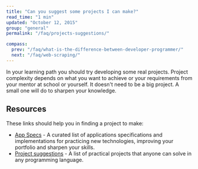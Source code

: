 ```yaml
---
title: "Can you suggest some projects I can make?"
read_time: "1 min"
updated: "October 12, 2015"
group: "general"
permalink: "/faq/projects-suggestions/"

compass:
  prev: "/faq/what-is-the-difference-between-developer-programmer/"
  next: "/faq/web-scraping/"
---
```


In your learning path you should try developing some real projects. Project complexity depends on what you want to achieve or your requirements from your mentor at school or yourself. It doesn't need to be a big project. A small one will do to sharpen your knowledge.

## Resources

These links should help you in finding a project to make:

* [App Specs](https://github.com/ericdouglas/app-specs) - A curated list of applications specifications and implementations for practicing new technologies, improving your portfolio and sharpen your skills.
* [Project suggestions](https://github.com/karan/Projects) - A list of practical projects that anyone can solve in any programming language.
